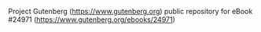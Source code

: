 Project Gutenberg (https://www.gutenberg.org) public repository for eBook #24971 (https://www.gutenberg.org/ebooks/24971)
